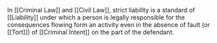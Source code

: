In [[Criminal Law]] and [[Civil Law]], strict liability is a standard of [[Liability]] under which a person is legally responsible for the consequences flowing form an activity even in the absence of fault (or [[Tort]]) of [[Criminal Intent]] on the part of the defendant.